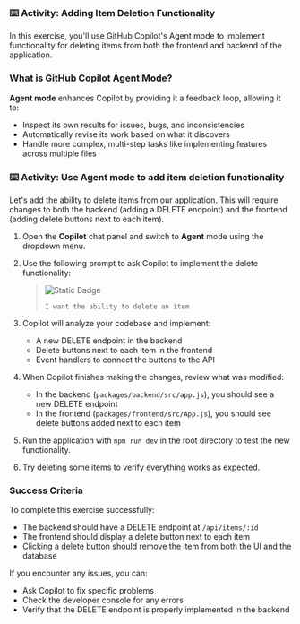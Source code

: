 ### :keyboard: Activity: Adding Item Deletion Functionality

In this exercise, you'll use GitHub Copilot's Agent mode to implement functionality for deleting items from both the frontend and backend of the application.

### What is GitHub Copilot Agent Mode?

**Agent mode** enhances Copilot by providing it a feedback loop, allowing it to:
- Inspect its own results for issues, bugs, and inconsistencies
- Automatically revise its work based on what it discovers
- Handle more complex, multi-step tasks like implementing features across multiple files

### :keyboard: Activity: Use Agent mode to add item deletion functionality

Let's add the ability to delete items from our application. This will require changes to both the backend (adding a DELETE endpoint) and the frontend (adding delete buttons next to each item).

1. Open the **Copilot** chat panel and switch to **Agent** mode using the dropdown menu.

2. Use the following prompt to ask Copilot to implement the delete functionality:

   > ![Static Badge](https://img.shields.io/badge/-Prompt-text?style=social&logo=github%20copilot)
   >
   > ```prompt
   > I want the ability to delete an item
   > ```

3. Copilot will analyze your codebase and implement:
   - A new DELETE endpoint in the backend
   - Delete buttons next to each item in the frontend
   - Event handlers to connect the buttons to the API

4. When Copilot finishes making the changes, review what was modified:
   - In the backend (`packages/backend/src/app.js`), you should see a new DELETE endpoint
   - In the frontend (`packages/frontend/src/App.js`), you should see delete buttons added next to each item

5. Run the application with `npm run dev` in the root directory to test the new functionality.

6. Try deleting some items to verify everything works as expected.

### Success Criteria

To complete this exercise successfully:
- The backend should have a DELETE endpoint at `/api/items/:id`
- The frontend should display a delete button next to each item
- Clicking a delete button should remove the item from both the UI and the database

If you encounter any issues, you can:
- Ask Copilot to fix specific problems
- Check the developer console for any errors
- Verify that the DELETE endpoint is properly implemented in the backend